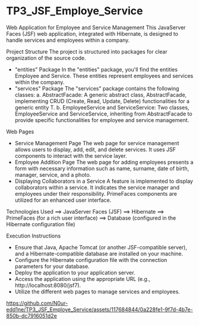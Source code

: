 # TP3_JSF_Employe_Service

Web Application for Employee and Service Management
This JavaServer Faces (JSF) web application, integrated with Hibernate, is designed to handle services and employees within a company.

Project Structure
The project is structured into packages for clear organization of the source code.
- "entities" Package
In the "entities" package, you'll find the entities Employee and Service. These entities represent employees and services within the company.
- "services" Package
The "services" package contains the following classes:
a. AbstractFacade: A generic abstract class, AbstractFacade, implementing CRUD (Create, Read, Update, Delete) functionalities for a generic entity T.
b. EmployeeService and ServiceService: Two classes, EmployeeService and ServiceService, inheriting from AbstractFacade to provide specific functionalities for employee and service management.

Web Pages
- Service Management Page
The web page for service management allows users to display, add, edit, and delete services. It uses JSF components to interact with the service layer.
- Employee Addition Page
The web page for adding employees presents a form with necessary information such as name, surname, date of birth, manager, service, and a photo.
- Displaying Collaborators in a Service
A feature is implemented to display collaborators within a service. It indicates the service manager and employees under their responsibility. PrimeFaces components are utilized for an enhanced user interface.

Technologies Used
==> JavaServer Faces (JSF)
==> Hibernate
==> PrimeFaces (for a rich user interface)
==> Database (configured in the Hibernate configuration file)

Execution Instructions
- Ensure that Java, Apache Tomcat (or another JSF-compatible server), and a Hibernate-compatible database are installed on your machine.
- Configure the Hibernate configuration file with the connection parameters for your database.
- Deploy the application to your application server.
- Access the application using the appropriate URL (e.g., http://localhost:8080/jsf7).
- Utilize the different web pages to manage services and employees.


https://github.com/N0ur-edd1ne/TP3_JSF_Employe_Service/assets/117684844/0a228fe1-9f7d-4b7e-850b-dc7916051d2e
